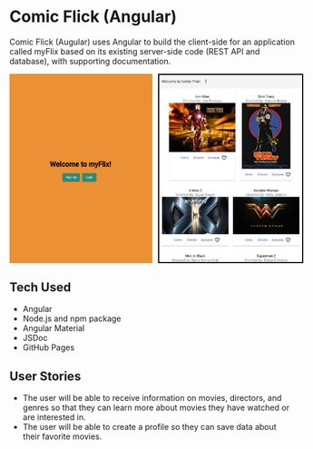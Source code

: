 # Comic Flick (Angular)

Comic Flick (Augular) uses Angular to build the client-side for an application called myFlix based on its existing server-side code (REST API and database), with supporting documentation.

<div style="display: flex;">
  <img src="ComicFlick2.png" alt="ComicFlick2" style="width: 50%; margin-right: 10px;">
  <img src="ComicFlick1.png" alt="ComicFlick1" style="width: 50%; border: 2px solid black;">
</div>

## Tech Used

- Angular
- Node.js and npm package
- Angular Material
- JSDoc
- GitHub Pages

## User Stories

- The user will be able to receive information on movies, directors, and genres so that they can learn more about movies they have watched or are interested in.
- The user will be able to create a profile so they can save data about their favorite movies.
